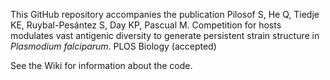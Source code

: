 This GitHub repository accompanies the publication Pilosof S, He Q, Tiedje KE, Ruybal-Pesántez S, Day KP, Pascual M. Competition for hosts modulates vast antigenic diversity to generate persistent strain structure in _Plasmodium falciparum_.
PLOS Biology (accepted)

See the Wiki for information about the code.
